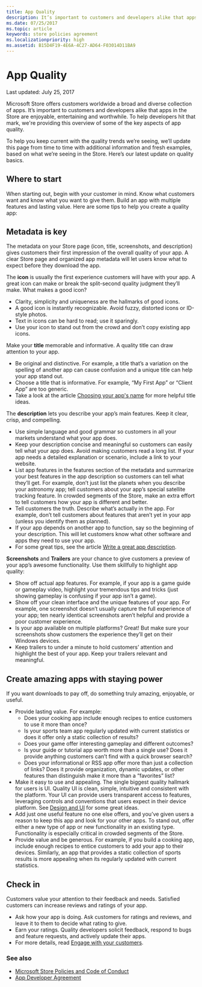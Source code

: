 ```yaml
---
title: App Quality
description: It’s important to customers and developers alike that apps in the Store are enjoyable, entertaining and worthwhile. To help developers hit that mark, we're providing this overview of some of the key aspects of app quality.
ms.date: 07/25/2017
ms.topic: article
keywords: store policies agreement
ms.localizationpriority: high
ms.assetid: B15D4F19-4E6A-4C27-AD64-F03014D11BA9
---
```


# App Quality

Last updated: July 25, 2017

Microsoft Store offers customers worldwide a broad and diverse collection of apps. It’s important to customers and developers alike that apps in the Store are enjoyable, entertaining and worthwhile. To help developers hit that mark, we're providing this overview of some of the key aspects of app quality.

To help you keep current with the quality trends we’re seeing, we’ll update this page from time to time with additional information and fresh examples, based on what we’re seeing in the Store. Here’s our latest update on quality basics.


## Where to start

When starting out, begin with your customer in mind. Know what customers want and know what you want to give them. Build an app with multiple features and lasting value. Here are some tips to help you create a quality app:


## Metadata is key

The metadata on your Store page (icon, title, screenshots, and description) gives customers their first impression of the overall quality of your app. A clear Store page and organized app metadata will let users know what to expect before they download the app.

The **icon** is usually the first experience customers will have with your app. A great icon can make or break the split-second quality judgment they’ll make. What makes a good icon?

- Clarity, simplicity and uniqueness are the hallmarks of good icons.
- A good icon is instantly recognizable. Avoid fuzzy, distorted icons or ID-style photos.
- Text in icons can be hard to read; use it sparingly.
- Use your icon to stand out from the crowd and don’t copy existing app icons.

Make your **title** memorable and informative. A quality title can draw attention to your app.

- Be original and distinctive. For example, a title that’s a variation on the spelling of another app can cause confusion and a unique title can help your app stand out.
- Choose a title that is informative. For example, “My First App” or “Client App” are too generic.
- Take a look at the article [Choosing your app's name](publish-your-app/reserve-your-apps-name.md?pivots=store-installer-msix#choosing-your-apps-name) for more helpful title ideas.

The **description** lets you describe your app’s main features. Keep it clear, crisp, and compelling.

- Use simple language and good grammar so customers in all your markets understand what your app does.
- Keep your description concise and meaningful so customers can easily tell what your app does. Avoid making customers read a long list. If your app needs a detailed explanation or scenario, include a link to your website.
- List app features in the features section of the metadata and summarize your best features in the app description so customers can tell what they’ll get. For example, don’t just list the planets when you describe your astronomy app; tell customers about your app’s special satellite tracking feature. In crowded segments of the Store, make an extra effort to tell customers how your app is different and better.
- Tell customers the truth. Describe what’s actually in the app. For example, don’t tell customers about features that aren’t yet in your app (unless you identify them as planned).
- If your app depends on another app to function, say so the beginning of your description. This will let customers know what other software and apps they need to use your app.
- For some great tips, see the article [Write a great app description](publish-your-app/write-great-app-description.md?pivots=store-installer-msix).

**Screenshots** and **Trailers** are your chance to give customers a preview of your app’s awesome functionality. Use them skillfully to highlight app quality:

- Show off actual app features. For example, if your app is a game guide or gameplay video, highlight your tremendous tips and tricks (just showing gameplay is confusing if your app isn’t a game).
- Show off your clean interface and the unique features of your app. For example, one screenshot doesn’t usually capture the full experience of your app; ten nearly identical screenshots aren’t helpful and provide a poor customer experience.
- Is your app available on multiple platforms? Great! But make sure your screenshots show customers the experience they’ll get on their Windows devices.
- Keep trailers to under a minute to hold customers’ attention and highlight the best of your app. Keep your trailers relevant and meaningful.


## Create amazing apps with staying power

If you want downloads to pay off, do something truly amazing, enjoyable, or useful.

- Provide lasting value. For example:
    - Does your cooking app include enough recipes to entice customers to use it more than once?
    - Is your sports team app regularly updated with current statistics or does it offer only a static collection of results?
    - Does your game offer interesting gameplay and different outcomes?
    - Is your guide or tutorial app worth more than a single use? Does it provide anything customers can’t find with a quick browser search?
    - Does your informational or RSS app offer more than just a collection of links? Does it provide organization, dynamic updates, or other features than distinguish make it more than a “favorites” list?
- Make it easy to use and appealing. The single biggest quality hallmark for users is UI. Quality UI is clean, simple, intuitive and consistent with the platform. Your UI can provide users transparent access to features, leveraging controls and conventions that users expect in their device platform. See [Design and UI](https://developer.microsoft.com/windows/apps/design) for some great ideas.
- Add just one useful feature no one else offers, and you’ve given users a reason to keep this app and look for your other apps. To stand out, offer either a new type of app or new functionality in an existing type. Functionality is especially critical in crowded segments of the Store.
- Provide value and be generous. For example, if you build a cooking app, include enough recipes to entice customers to add your app to their devices. Similarly, an app that provides a static collection of sports results is more appealing when its regularly updated with current statistics.


## Check in

Customers value your attention to their feedback and needs. Satisfied customers can increase reviews and ratings of your app.

- Ask how your app is doing. Ask customers for ratings and reviews, and leave it to them to decide what rating to give.
- Earn your ratings. Quality developers solicit feedback, respond to bugs and feature requests, and actively update their apps.
- For more details, read [Engage with your customers](https://developer.microsoft.com/store/engage).


### See also

- [Microsoft Store Policies and Code of Conduct](store-policies-and-code-of-conduct.md)
- [App Developer Agreement](/legal/windows/agreements/app-developer-agreement)
